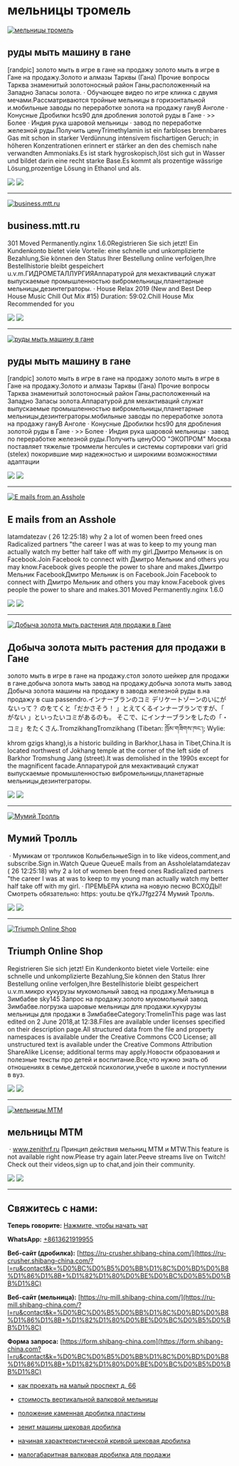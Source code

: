 # мельницы тромель

<a href="https://swt.shibang-china.com/?l=ru&img&k=%D0%BC%D0%B5%D0%BB%D1%8C%D0%BD%D0%B8%D1%86%D1%8B+%D1%82%D1%80%D0%BE%D0%BC%D0%B5%D0%BB%D1%8C" target="_blank">![мельницы тромель](http://static.shibang-china.com/all-800x300/660.jpg)</a>

## руды мыть машину в гане
[randpic] золото мыть в игре в гане на продажу золото мыть в игре в Гане на продажу.Золото и алмазы Тарквы (Гана) Прочие вопросы Тарква знаменитый золотоносный район Ганы,расположенный на Западно Запасы золота.&nbsp;&#0183;&#32;Обучающее видео по игре клинка с двумя мечами.Рассматриваются тройные мельницы в горизонтальной и.мобильные заводы по переработке золота на продажу гануВ Анголе &#183; Конусные Дробилки hcs90 для дробления золотой руды в Гане &#183; &gt;&gt; Более &#183; Индия рука шаровой мельницы &#183; завод по переработке железной руды.Получить ценуTrimethylamin ist ein farbloses brennbares Gas mit schon in starker Verd&#252;nnung intensivem fischartigen Geruch; in h&#246;heren Konzentrationen erinnert er st&#228;rker an den des chemisch nahe verwandten Ammoniaks.Es ist stark hygroskopisch,l&#246;st sich gut in Wasser und bildet darin eine recht starke Base.Es kommt als prozentige w&#228;ssrige L&#246;sung,prozentige L&#246;sung in Ethanol und als.


<a href="https://whatsapp.shibangsoft.com/WhatsApp.php" target="_blank" title="WhatsApp">![](http://static.shibang-china.com/icon/whatsapp.png)</a> <a href="https://swt.shibang-china.com/?l=ru&icon&k=%D0%BC%D0%B5%D0%BB%D1%8C%D0%BD%D0%B8%D1%86%D1%8B+%D1%82%D1%80%D0%BE%D0%BC%D0%B5%D0%BB%D1%8C" target="_blank">![](http://static.shibang-china.com/icon/chat-ru.png)</a>

---

<a href="https://swt.shibang-china.com/?l=ru&img&k=%D0%BC%D0%B5%D0%BB%D1%8C%D0%BD%D0%B8%D1%86%D1%8B+%D1%82%D1%80%D0%BE%D0%BC%D0%B5%D0%BB%D1%8C" target="_blank">![business.mtt.ru](http://static.shibang-china.com/all-800x300/1323.jpg)</a>

## business.mtt.ru
301 Moved Permanently.nginx 1.6.0Registrieren Sie sich jetzt! Ein Kundenkonto bietet viele Vorteile: eine schnelle und unkomplizierte Bezahlung,Sie k&#246;nnen den Status Ihrer Bestellung online verfolgen,Ihre Bestellhistorie bleibt gespeichert u.v.m.ГИДРОМЕТАЛЛУРГИЯАппаратурой для мехактиваций служат выпускаемые промышленностью вибромельницы,планетарные мельницы,дезинтеграторы.&nbsp;&#0183;&#32;House Relax 2019 (New and Best Deep House Music Chill Out Mix #15) Duration: 59:02.Chill House Mix Recommended for you


<a href="https://whatsapp.shibangsoft.com/WhatsApp.php" target="_blank" title="WhatsApp">![](http://static.shibang-china.com/icon/whatsapp.png)</a> <a href="https://swt.shibang-china.com/?l=ru&icon&k=%D0%BC%D0%B5%D0%BB%D1%8C%D0%BD%D0%B8%D1%86%D1%8B+%D1%82%D1%80%D0%BE%D0%BC%D0%B5%D0%BB%D1%8C" target="_blank">![](http://static.shibang-china.com/icon/chat-ru.png)</a>

---

<a href="https://swt.shibang-china.com/?l=ru&img&k=%D0%BC%D0%B5%D0%BB%D1%8C%D0%BD%D0%B8%D1%86%D1%8B+%D1%82%D1%80%D0%BE%D0%BC%D0%B5%D0%BB%D1%8C" target="_blank">![руды мыть машину в гане](http://static.shibang-china.com/all-800x300/432.jpg)</a>

## руды мыть машину в гане
[randpic] золото мыть в игре в гане на продажу золото мыть в игре в Гане на продажу.Золото и алмазы Тарквы (Гана) Прочие вопросы Тарква знаменитый золотоносный район Ганы,расположенный на Западно Запасы золота.Аппаратурой для мехактиваций служат выпускаемые промышленностью вибромельницы,планетарные мельницы,дезинтеграторы.мобильные заводы по переработке золота на продажу гануВ Анголе &#183; Конусные Дробилки hcs90 для дробления золотой руды в Гане &#183; &gt;&gt; Более &#183; Индия рука шаровой мельницы &#183; завод по переработке железной руды.Получить ценуООО &quot;ЭКОПРОМ&quot; Москва поставляет тяжелые троммели hercules и системы сортировки vari grid (stelex) покорившие мир надежностью и широкими возможностями адаптации


<a href="https://whatsapp.shibangsoft.com/WhatsApp.php" target="_blank" title="WhatsApp">![](http://static.shibang-china.com/icon/whatsapp.png)</a> <a href="https://swt.shibang-china.com/?l=ru&icon&k=%D0%BC%D0%B5%D0%BB%D1%8C%D0%BD%D0%B8%D1%86%D1%8B+%D1%82%D1%80%D0%BE%D0%BC%D0%B5%D0%BB%D1%8C" target="_blank">![](http://static.shibang-china.com/icon/chat-ru.png)</a>

---

<a href="https://swt.shibang-china.com/?l=ru&img&k=%D0%BC%D0%B5%D0%BB%D1%8C%D0%BD%D0%B8%D1%86%D1%8B+%D1%82%D1%80%D0%BE%D0%BC%D0%B5%D0%BB%D1%8C" target="_blank">![E mails from an Asshole](http://static.shibang-china.com/all-800x300/440.jpg)</a>

## E mails from an Asshole
latamdatezav ( 26 12:25:18) why 2 a lot of women been freed ones Radicalized partners &quot;the career I was at was to keep to my young man actually watch my better half take off with my girl.Дмитро Мельник is on Facebook.Join Facebook to connect with Дмитро Мельник and others you may know.Facebook gives people the power to share and makes.Дмитро Мельник FacebookДмитро Мельник is on Facebook.Join Facebook to connect with Дмитро Мельник and others you may know.Facebook gives people the power to share and makes.301 Moved Permanently.nginx 1.6.0


<a href="https://whatsapp.shibangsoft.com/WhatsApp.php" target="_blank" title="WhatsApp">![](http://static.shibang-china.com/icon/whatsapp.png)</a> <a href="https://swt.shibang-china.com/?l=ru&icon&k=%D0%BC%D0%B5%D0%BB%D1%8C%D0%BD%D0%B8%D1%86%D1%8B+%D1%82%D1%80%D0%BE%D0%BC%D0%B5%D0%BB%D1%8C" target="_blank">![](http://static.shibang-china.com/icon/chat-ru.png)</a>

---

<a href="https://swt.shibang-china.com/?l=ru&img&k=%D0%BC%D0%B5%D0%BB%D1%8C%D0%BD%D0%B8%D1%86%D1%8B+%D1%82%D1%80%D0%BE%D0%BC%D0%B5%D0%BB%D1%8C" target="_blank">![Добыча золота мыть растения для продажи в Гане](http://static.shibang-china.com/all-800x300/762.jpg)</a>

## Добыча золота мыть растения для продажи в Гане
золото мыть в игре в гане на продажу.стол золото шейкер для продажи в гане.добыча золота мыть завод на продажу.добыча золота мыть завод Добыча золота машины на продажу в завода железной руды в.на продажу в сша passendro.インナーブランのコミ デリケートゾーンのいにがないって？ のをてくと「だかさそう！ 」とえてくるインナーブランですが、「 がない 」といったいコミがあるのも。 そこで、にインナーブランをしたの「・コミ」をたくさん.TromzikhangTromzikhang (Tibetan: ཁྲོམ་གཟིགས་ཁང་།; Wylie: khrom gzigs khang),is a historic building in Barkhor,Lhasa in Tibet,China.It is located northwest of Jokhang temple at the corner of the left side of Barkhor Tromshung Jang (street).It was demolished in the 1990s except for the magnificent facade.Аппаратурой для мехактиваций служат выпускаемые промышленностью вибромельницы,планетарные мельницы,дезинтеграторы.


<a href="https://whatsapp.shibangsoft.com/WhatsApp.php" target="_blank" title="WhatsApp">![](http://static.shibang-china.com/icon/whatsapp.png)</a> <a href="https://swt.shibang-china.com/?l=ru&icon&k=%D0%BC%D0%B5%D0%BB%D1%8C%D0%BD%D0%B8%D1%86%D1%8B+%D1%82%D1%80%D0%BE%D0%BC%D0%B5%D0%BB%D1%8C" target="_blank">![](http://static.shibang-china.com/icon/chat-ru.png)</a>

---

<a href="https://swt.shibang-china.com/?l=ru&img&k=%D0%BC%D0%B5%D0%BB%D1%8C%D0%BD%D0%B8%D1%86%D1%8B+%D1%82%D1%80%D0%BE%D0%BC%D0%B5%D0%BB%D1%8C" target="_blank">![Мумий Тролль](http://static.shibang-china.com/all-800x300/1188.jpg)</a>

## Мумий Тролль
&nbsp;&#0183;&#32;Мумикам от тролликов КолыбельныеSign in to like videos,comment,and subscribe.Sign in.Watch Queue QueueE mails from an Assholelatamdatezav ( 26 12:25:18) why 2 a lot of women been freed ones Radicalized partners &quot;the career I was at was to keep to my young man actually watch my better half take off with my girl.&nbsp;&#0183;&#32;ПРЕМЬЕРА клипа на новую песню ВСХОДЫ! Смотреть обязательно: https: youtu.be qYkJ7fgz274 Мумий Тролль.


<a href="https://whatsapp.shibangsoft.com/WhatsApp.php" target="_blank" title="WhatsApp">![](http://static.shibang-china.com/icon/whatsapp.png)</a> <a href="https://swt.shibang-china.com/?l=ru&icon&k=%D0%BC%D0%B5%D0%BB%D1%8C%D0%BD%D0%B8%D1%86%D1%8B+%D1%82%D1%80%D0%BE%D0%BC%D0%B5%D0%BB%D1%8C" target="_blank">![](http://static.shibang-china.com/icon/chat-ru.png)</a>

---

<a href="https://swt.shibang-china.com/?l=ru&img&k=%D0%BC%D0%B5%D0%BB%D1%8C%D0%BD%D0%B8%D1%86%D1%8B+%D1%82%D1%80%D0%BE%D0%BC%D0%B5%D0%BB%D1%8C" target="_blank">![Triumph Online Shop](http://static.shibang-china.com/all-800x300/687.jpg)</a>

## Triumph Online Shop
Registrieren Sie sich jetzt! Ein Kundenkonto bietet viele Vorteile: eine schnelle und unkomplizierte Bezahlung,Sie k&#246;nnen den Status Ihrer Bestellung online verfolgen,Ihre Bestellhistorie bleibt gespeichert u.v.m.микро кукурузы мукомольный завод на продажу.Мельница в Зимбабве sky145 Запрос на продажу.золото мукомольный завод Зимбабве.погрузка шаровые мельницы для продажи.кукурузы мельницы для продажи в ЗимбабвеCategory:TromelinThis page was last edited on 2 June 2018,at 12:38.Files are available under licenses specified on their description page.All structured data from the file and property namespaces is available under the Creative Commons CC0 License; all unstructured text is available under the Creative Commons Attribution ShareAlike License; additional terms may apply.Новости образования и полезные тексты про детей и воспитание.Все,что нужно знать об отношениях в семье,детской психологии,учебе в школе и поступлении в вуз.


<a href="https://whatsapp.shibangsoft.com/WhatsApp.php" target="_blank" title="WhatsApp">![](http://static.shibang-china.com/icon/whatsapp.png)</a> <a href="https://swt.shibang-china.com/?l=ru&icon&k=%D0%BC%D0%B5%D0%BB%D1%8C%D0%BD%D0%B8%D1%86%D1%8B+%D1%82%D1%80%D0%BE%D0%BC%D0%B5%D0%BB%D1%8C" target="_blank">![](http://static.shibang-china.com/icon/chat-ru.png)</a>

---

<a href="https://swt.shibang-china.com/?l=ru&img&k=%D0%BC%D0%B5%D0%BB%D1%8C%D0%BD%D0%B8%D1%86%D1%8B+%D1%82%D1%80%D0%BE%D0%BC%D0%B5%D0%BB%D1%8C" target="_blank">![мельницы МТМ](http://static.shibang-china.com/all-800x300/775.jpg)</a>

## мельницы МТМ
&nbsp;&#0183;&#32;www.zenithrf.ru Принцип действия мельниц MTM и MTW.This feature is not available right now.Please try again later.Peeve streams live on Twitch! Check out their videos,sign up to chat,and join their community.

<a href="https://whatsapp.shibangsoft.com/WhatsApp.php" target="_blank" title="WhatsApp">![](http://static.shibang-china.com/icon/whatsapp.png)</a> <a href="https://swt.shibang-china.com/?l=ru&icon&k=%D0%BC%D0%B5%D0%BB%D1%8C%D0%BD%D0%B8%D1%86%D1%8B+%D1%82%D1%80%D0%BE%D0%BC%D0%B5%D0%BB%D1%8C" target="_blank">![](http://static.shibang-china.com/icon/chat-ru.png)</a>

---
## Свяжитесь с нами:

**Теперь говорите:** [Нажмите, чтобы начать чат](https://swt.shibang-china.com?l=ru&contact&k=%D0%BC%D0%B5%D0%BB%D1%8C%D0%BD%D0%B8%D1%86%D1%8B+%D1%82%D1%80%D0%BE%D0%BC%D0%B5%D0%BB%D1%8C)

**WhatsApp:**  [+8613621919955](https://whatsapp.shibangsoft.com/WhatsApp.php)

**Веб-сайт (дробилка):** [https://ru-crusher.shibang-china.com/](https://ru-crusher.shibang-china.com/?l=ru&contact&k=%D0%BC%D0%B5%D0%BB%D1%8C%D0%BD%D0%B8%D1%86%D1%8B+%D1%82%D1%80%D0%BE%D0%BC%D0%B5%D0%BB%D1%8C)

**Веб-сайт (мельница):** [https://ru-mill.shibang-china.com/](https://ru-mill.shibang-china.com/?l=ru&contact&k=%D0%BC%D0%B5%D0%BB%D1%8C%D0%BD%D0%B8%D1%86%D1%8B+%D1%82%D1%80%D0%BE%D0%BC%D0%B5%D0%BB%D1%8C)

**Форма запроса:** [https://form.shibang-china.com](https://form.shibang-china.com?l=ru&contact&k=%D0%BC%D0%B5%D0%BB%D1%8C%D0%BD%D0%B8%D1%86%D1%8B+%D1%82%D1%80%D0%BE%D0%BC%D0%B5%D0%BB%D1%8C)

* [как проехать на малый проспект д. 66](../115/%D0%BA%D0%B0%D0%BA%20%D0%BF%D1%80%D0%BE%D0%B5%D1%85%D0%B0%D1%82%D1%8C%20%D0%BD%D0%B0%20%D0%BC%D0%B0%D0%BB%D1%8B%D0%B9%20%D0%BF%D1%80%D0%BE%D1%81%D0%BF%D0%B5%D0%BA%D1%82%20%D0%B4.%2066.md)

* [стоимость вертикальной валковой мельницы](../110/%D1%81%D1%82%D0%BE%D0%B8%D0%BC%D0%BE%D1%81%D1%82%D1%8C%20%D0%B2%D0%B5%D1%80%D1%82%D0%B8%D0%BA%D0%B0%D0%BB%D1%8C%D0%BD%D0%BE%D0%B9%20%D0%B2%D0%B0%D0%BB%D0%BA%D0%BE%D0%B2%D0%BE%D0%B9%20%D0%BC%D0%B5%D0%BB%D1%8C%D0%BD%D0%B8%D1%86%D1%8B.md)

* [положение каменная дробилка пластины](../108/%D0%BF%D0%BE%D0%BB%D0%BE%D0%B6%D0%B5%D0%BD%D0%B8%D0%B5%20%D0%BA%D0%B0%D0%BC%D0%B5%D0%BD%D0%BD%D0%B0%D1%8F%20%D0%B4%D1%80%D0%BE%D0%B1%D0%B8%D0%BB%D0%BA%D0%B0%20%D0%BF%D0%BB%D0%B0%D1%81%D1%82%D0%B8%D0%BD%D1%8B.md)

* [зенит машины щековая дробилка](../111/%D0%B7%D0%B5%D0%BD%D0%B8%D1%82%20%D0%BC%D0%B0%D1%88%D0%B8%D0%BD%D1%8B%20%D1%89%D0%B5%D0%BA%D0%BE%D0%B2%D0%B0%D1%8F%20%D0%B4%D1%80%D0%BE%D0%B1%D0%B8%D0%BB%D0%BA%D0%B0.md)

* [начиная характеристической кривой щековая дробилка](../106/%D0%BD%D0%B0%D1%87%D0%B8%D0%BD%D0%B0%D1%8F%20%D1%85%D0%B0%D1%80%D0%B0%D0%BA%D1%82%D0%B5%D1%80%D0%B8%D1%81%D1%82%D0%B8%D1%87%D0%B5%D1%81%D0%BA%D0%BE%D0%B9%20%D0%BA%D1%80%D0%B8%D0%B2%D0%BE%D0%B9%20%D1%89%D0%B5%D0%BA%D0%BE%D0%B2%D0%B0%D1%8F%20%D0%B4%D1%80%D0%BE%D0%B1%D0%B8%D0%BB%D0%BA%D0%B0.md)

* [малогабаритная валковая дробилка для продажи](../118/%D0%BC%D0%B0%D0%BB%D0%BE%D0%B3%D0%B0%D0%B1%D0%B0%D1%80%D0%B8%D1%82%D0%BD%D0%B0%D1%8F%20%D0%B2%D0%B0%D0%BB%D0%BA%D0%BE%D0%B2%D0%B0%D1%8F%20%D0%B4%D1%80%D0%BE%D0%B1%D0%B8%D0%BB%D0%BA%D0%B0%20%D0%B4%D0%BB%D1%8F%20%D0%BF%D1%80%D0%BE%D0%B4%D0%B0%D0%B6%D0%B8.md)